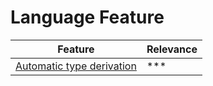 # Language Feature

| Feature                                      | Relevance |
|----------------------------------------------|-----------|
| [Automatic type derivation](./2.1-auto-type) | ***       | 
